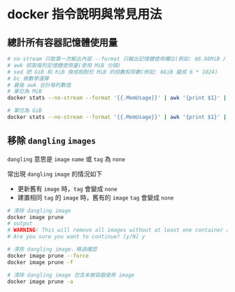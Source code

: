 # docker 指令說明與常見用法

## 總計所有容器記憶體使用量

```sh
# no-stream 只取第一次輸出內容 --format 只輸出記憶體使用欄位(例如: 66.88MiB / 3.7GiB)
# awk 抓取每列記憶體使用量(使用 MiB 分隔)
# sed 把 GiB 和 KiB 換成相對於 MiB 的倍數和除數(例如: 6GiB 變成 6 * 1024)
# bc 做數學運算
# 最後 awk 合計每列數值
# 單位為 MiB
docker stats --no-stream --format '{{.MemUsage}}' | awk '{print $1}' | sed 's/GiB/ * 1024/;s/MiB//;s/KiB/ \/ 1024/' | bc -l | awk '{sum+=$1} END {print sum}'

# 單位為 GiB
docker stats --no-stream --format '{{.MemUsage}}' | awk '{print $1}' | sed 's/GiB//;s/MiB/ \/ 1024/;s/KiB/ \/ 1024^2/' | bc -l | awk '{sum+=$1} END {print sum}'
```

## 移除 `dangling` `images`

`dangling` 意思是 `image` `name` 或 `tag` 為 `none`

常出現 `dangling` `image` 的情況如下

- 更新舊有 `image` 時，`tag` 會變成 `none`
- 建置相同 `tag` 的 `image` 時，舊有的 `image` `tag` 會變成 `none`

```sh
# 清除 dangling image
docker image prune
# output
# WARNING! This will remove all images without at least one container associated to them.
# Are you sure you want to continue? [y/N] y

# 清除 dangling image，略過確認
docker image prune --force
docker image prune -f

# 清除 dangling image 包含未被容器使用 image
docker image prune -a
```
